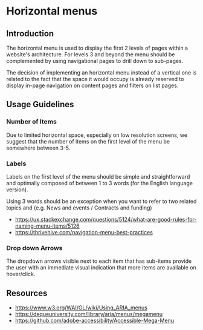 # Horizontal menus

## Introduction

The horizontal menu is used to display the first 2 levels of pages within a website's architecture.
For levels 3 and beyond the menu should be complemented by using navigational pages to drill
down to sub-pages.

The decision of implementing an horizontal menu instead of a vertical one is related to the fact that
the space it would occupy is already reserved to display in-page navigation on content pages and
filters on list pages.

## Usage Guidelines

### Number of Items

Due to limited horizontal space, especially on low resolution screens, we suggest that the number
of items on the first level of the menu be somewhere between 3-5.

### Labels

Labels on the first level of the menu should be simple and straightforward and optimally composed
of between 1 to 3 words (for the English language version).

Using 3 words should be an exception when you want to refer to two related topics and (e.g. News
and events / Contracts and funding)

-   https://ux.stackexchange.com/questions/5124/what-are-good-rules-for-naming-menu-items/5126
-   https://thrivehive.com/navigation-menu-best-practices

### Drop down Arrows

The dropdown arrows visible next to each item that has sub-items provide the user with an
immediate visual indication that more items are available on hover/click.

## Resources

-   https://www.w3.org/WAI/GL/wiki/Using_ARIA_menus
-   https://dequeuniversity.com/library/aria/menus/megamenu
-   https://github.com/adobe-accessibility/Accessible-Mega-Menu
